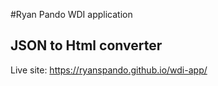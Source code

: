 #Ryan Pando WDI application
## JSON to Html converter
Live site: https://ryanspando.github.io/wdi-app/
